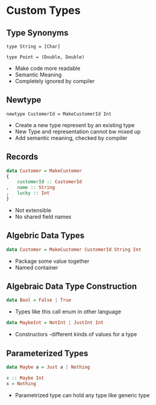 # Custom Types

## Type Synonyms

    type String = [Char]

    type Point = (Double, Double)

- Make code more readable
- Semantic Meaning
- Completely ignored by compiler

## Newtype

    newtype CustomerId = MakeCustomerId Int

- Create a new type represent by an existing type
- New Type and representation cannot bw mixed up
- Add semantic meaning, checked by compiler

## Records

```haskell
data Customer = MakeCustomer
{
    customerId :: CustomerId
,   name :: String
,   lucky :: Int
}
```

- Not extensible
- No shared field names

## Algebric Data Types

```haskell
data Customer = MakeCustomer CustomerId String Int
```

- Package some value together
- Named container

## Algebraic Data Type Construction

```haskell
data Bool = False | True
```

- Types like this call enum in other language

```haskell
data MaybeInt = NotInt | JustInt Int
```

- Constructors -different kinds of values for a type

## Parameterized Types

```haskell
data Maybe a = Just a | Nothing
```

```haskell
x :: Maybe Int
x = Nothing
```

- Parametrized type can hold any type like generic type
